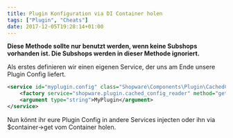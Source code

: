 ```yaml
---
title: Plugin Konfiguration via DI Container holen
tags: ["Plugin", "Cheats"]
date: 2017-12-05T19:28:14+01:00
---
```



**Diese Methode sollte nur benutzt werden, wenn keine Subshops vorhanden ist.
Die Subshops werden in dieser Methode ignoriert.**

Als erstes definieren wir einen eigenen Service, der uns am Ende unsere Plugin Config liefert.

```xml
<service id="myplugin.config" class="Shopware\Components\Plugin\CachedConfigReader">
    <factory service="shopware.plugin.cached_config_reader" method="getByPluginName"/>
    <argument type="string">MyPlugin</argument>
</service>
```

Nun könnt ihr eure Plugin Config in andere Services injecten oder ihn via $container->get vom Container holen.